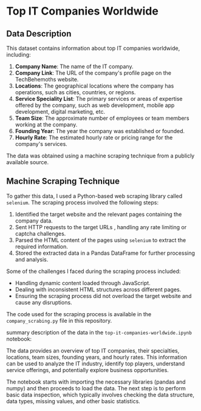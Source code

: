 # Top IT Companies Worldwide

## Data Description
This dataset contains information about top IT companies worldwide, including:

1. **Company Name**: The name of the IT company.
2. **Company Link**: The URL of the company's profile page on the TechBehemoths website.
3. **Locations**: The geographical locations where the company has operations, such as cities, countries, or regions.
4. **Service Speciality List**: The primary services or areas of expertise offered by the company, such as web development, mobile app development, digital marketing, etc.
5. **Team Size**: The approximate number of employees or team members working at the company.
6. **Founding Year**: The year the company was established or founded.
7. **Hourly Rate**: The estimated hourly rate or pricing range for the company's services.

The data was obtained using a machine scraping technique from a publicly available source.

## Machine Scraping Technique
To gather this data, I used a Python-based web scraping library called  `selenium`. The scraping process involved the following steps:

1. Identified the target website and the relevant pages containing the company data.
2. Sent HTTP requests to the target URLs , handling any rate limiting or captcha challenges.
3. Parsed the HTML content of the pages using `selenium` to extract the required information.
4. Stored the extracted data in a Pandas DataFrame for further processing and analysis.

Some of the challenges I faced during the scraping process included:
- Handling dynamic content loaded through JavaScript.
- Dealing with inconsistent HTML structures across different pages.
- Ensuring the scraping process did not overload the target website and cause any disruptions.

The code used for the scraping process is available in the `company_scrabing.py` file in this repository.

summary description of the data in the `top-it-companies-worldwide.ipynb` notebook:

The data provides an overview of top IT companies, their specialties, locations, team sizes, founding years, and hourly rates. This information can be used to analyze the IT industry, identify top players, understand service offerings, and potentially explore business opportunities.

The notebook starts with importing the necessary libraries (pandas and numpy) and then proceeds to load the data. The next step is to perform basic data inspection, which typically involves checking the data structure, data types, missing values, and other basic statistics.

